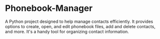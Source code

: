 # Phonebook-Manager
A Python project designed to help manage contacts efficiently. It provides options to create, open, and edit phonebook files, add and delete contacts, and more. It's a handy tool for organizing contact information.
